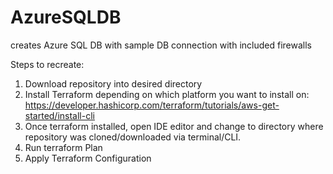 # AzureSQLDB
creates Azure SQL DB with sample DB connection with included firewalls


Steps to recreate:

1. Download repository into desired directory
2. Install Terraform depending on which platform you want to install on: https://developer.hashicorp.com/terraform/tutorials/aws-get-started/install-cli
3. Once terraform installed, open IDE editor and change to directory where repository was cloned/downloaded via terminal/CLI.
4. Run terraform Plan
5. Apply Terraform Configuration
